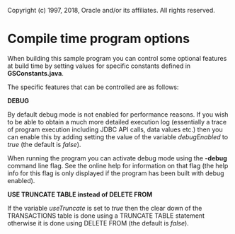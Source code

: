 Copyright (c) 1997, 2018, Oracle and/or its affiliates. All rights reserved.

# Compile time program options

When building this sample program you can control some optional features at build time by setting values for specific constants defined in **GSConstants.java**.

The specific features that can be controlled are as follows:

**DEBUG**

By default debug mode is not enabled for performance reasons. If you wish to be able to obtain a much more detailed execution log (essentially a trace of program execution including JDBC API calls, data values etc.) then you can enable this by adding setting the value of the variable _debugEnabled_ to _true_ (the default is _false_).

When running the program you can activate debug mode using the **-debug** command line flag. See the online help for information on that flag (the help info for this flag is only displayed if the program has been built with debug enabled).

**USE TRUNCATE TABLE instead of DELETE FROM**

If the variable _useTruncate_ is set to _true_ then the clear down of the TRANSACTIONS table is done using a TRUNCATE TABLE statement otherwise it is done using DELETE FROM (the default is _false_).